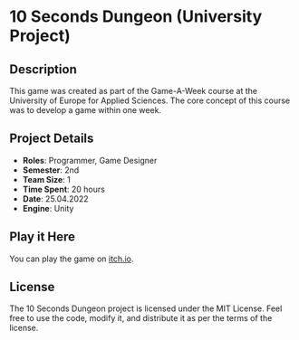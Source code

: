 # 10 Seconds Dungeon (University Project)

## Description
This game was created as part of the Game-A-Week course at the University of Europe for Applied Sciences. The core concept of this course was to develop a game within one week.

## Project Details
- **Roles**: Programmer, Game Designer
- **Semester**: 2nd
- **Team Size**: 1
- **Time Spent**: 20 hours
- **Date**: 25.04.2022
- **Engine**: Unity

## Play it Here
You can play the game on [itch.io](https://psikh286.itch.io/10-seconds-dungeon).

## License
The 10 Seconds Dungeon project is licensed under the MIT License. Feel free to use the code, modify it, and distribute it as per the terms of the license.

